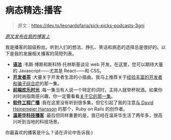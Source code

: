 # 病态精选:播客

> 原文：<https://dev.to/leonardofaria/sick-picks-podcasts-3gni>

*[原文发布在我的博客上](https://leonardofaria.net/2018/01/23/sick-picks-podcasts/)*

我是播客的超级粉丝。听到人们的想法、挣扎、笑话和病态的选择总是很好的。以下是我的发展相关播客的简短列表。

*   **[语法](https://syntax.fm/)** :韦斯·博斯和斯科特·托林斯基谈论 web 开发。在这里，您可以期待大量的 Javascript——尤其是 React——和 CSS。
*   **[开发者茶](https://spec.fm/podcasts/developer-tea)** :大量关于开发者生涯的小插曲。我马上推荐关于[经验丰富的开发者和骗子综合症](https://spec.fm/podcasts/developer-tea/32884)的那一集。
*   **[前端欢乐时光](http://frontendhappyhour.com/)** :每一集当有人说一个特定的词时，主持人就举杯祝酒。如果你对时尚指南感兴趣，你一定要看看[关于它的那一集](http://frontendhappyhour.com/episodes/top-shelf-style-guides/)。
*   **[软件工程广播](http://www.se-radio.net/)** :我在这里没有听到很多集，但它引起了我的注意[与 David Heinemeier Hansson](http://www.se-radio.net/2016/06/se-radio-episode-261-david-heinemeier-hansson-on-the-state-of-rails-monoliths-and-more/) 的那个，Ruby on Rails 的创作者。
*   **[温哥华科技播客](http://www.vancouvertechpodcast.ca/)** :最后但同样重要的是，我已经在温哥华生活了两年多，很高兴听到当地的科技场景。

你最喜欢的播客是什么？请在评论中告诉我:)
